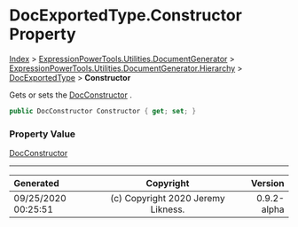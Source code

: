 ﻿# DocExportedType.Constructor Property

[Index](../index.md) > [ExpressionPowerTools.Utilities.DocumentGenerator](ExpressionPowerTools.Utilities.DocumentGenerator.a.md) > [ExpressionPowerTools.Utilities.DocumentGenerator.Hierarchy](ExpressionPowerTools.Utilities.DocumentGenerator.Hierarchy.n.md) > [DocExportedType](ExpressionPowerTools.Utilities.DocumentGenerator.Hierarchy.DocExportedType.cs.md) > **Constructor**

Gets or sets the [DocConstructor](ExpressionPowerTools.Utilities.DocumentGenerator.Hierarchy.DocConstructor.cs.md) .

```csharp
public DocConstructor Constructor { get; set; }
```

### Property Value

 [DocConstructor](ExpressionPowerTools.Utilities.DocumentGenerator.Hierarchy.DocConstructor.cs.md) 


---

| Generated | Copyright | Version |
| :-- | :-: | --: |
| 09/25/2020 00:25:51 | (c) Copyright 2020 Jeremy Likness. | 0.9.2-alpha |
